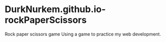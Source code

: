 # DurkNurkem.github.io-rockPaperScissors
Rock paper scissors game
Using a game to practice my web development.

